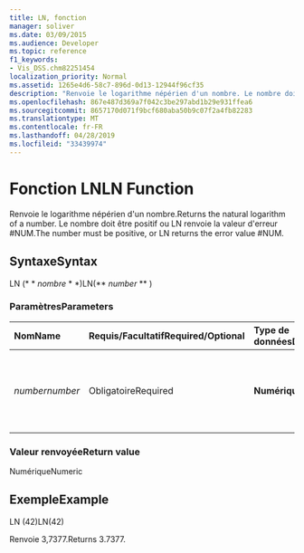 ```yaml
---
title: LN, fonction
manager: soliver
ms.date: 03/09/2015
ms.audience: Developer
ms.topic: reference
f1_keywords:
- Vis_DSS.chm82251454
localization_priority: Normal
ms.assetid: 1265e4d6-58c7-896d-0d13-12944f96cf35
description: "Renvoie le logarithme népérien d'un nombre. Le nombre doit être positif ou LN renvoie la valeur d'erreur #NUM."
ms.openlocfilehash: 867e487d369a7f042c3be297abd1b29e931ffea6
ms.sourcegitcommit: 8657170d071f9bcf680aba50b9c07f2a4fb82283
ms.translationtype: MT
ms.contentlocale: fr-FR
ms.lasthandoff: 04/28/2019
ms.locfileid: "33439974"
---
```

# <a name="ln-function"></a><span data-ttu-id="cd469-104">Fonction LN</span><span class="sxs-lookup"><span data-stu-id="cd469-104">LN Function</span></span>

<span data-ttu-id="cd469-105">Renvoie le logarithme népérien d'un nombre.</span><span class="sxs-lookup"><span data-stu-id="cd469-105">Returns the natural logarithm of a number.</span></span> <span data-ttu-id="cd469-106">Le nombre doit être positif ou LN renvoie la valeur d'erreur #NUM.</span><span class="sxs-lookup"><span data-stu-id="cd469-106">The number must be positive, or LN returns the error value #NUM.</span></span>
  
## <a name="syntax"></a><span data-ttu-id="cd469-107">Syntaxe</span><span class="sxs-lookup"><span data-stu-id="cd469-107">Syntax</span></span>

<span data-ttu-id="cd469-108">LN (\* \* *nombre* \* \*)</span><span class="sxs-lookup"><span data-stu-id="cd469-108">LN(\*\* *number* \*\* )</span></span> 
  
### <a name="parameters"></a><span data-ttu-id="cd469-109">Paramètres</span><span class="sxs-lookup"><span data-stu-id="cd469-109">Parameters</span></span>

|<span data-ttu-id="cd469-110">**Nom**</span><span class="sxs-lookup"><span data-stu-id="cd469-110">**Name**</span></span>|<span data-ttu-id="cd469-111">**Requis/Facultatif**</span><span class="sxs-lookup"><span data-stu-id="cd469-111">**Required/Optional**</span></span>|<span data-ttu-id="cd469-112">**Type de données**</span><span class="sxs-lookup"><span data-stu-id="cd469-112">**Data Type**</span></span>|<span data-ttu-id="cd469-113">**Description**</span><span class="sxs-lookup"><span data-stu-id="cd469-113">**Description**</span></span>|
|:-----|:-----|:-----|:-----|
| <span data-ttu-id="cd469-114">_number_</span><span class="sxs-lookup"><span data-stu-id="cd469-114">_number_</span></span> <br/> |<span data-ttu-id="cd469-115">Obligatoire</span><span class="sxs-lookup"><span data-stu-id="cd469-115">Required</span></span>  <br/> |<span data-ttu-id="cd469-116">**Numérique**</span><span class="sxs-lookup"><span data-stu-id="cd469-116">**Numeric**</span></span> <br/> | <span data-ttu-id="cd469-117">Nombre dont vous souhaitez trouver le logarithme népérien.</span><span class="sxs-lookup"><span data-stu-id="cd469-117">The number whose natural logarithm you want to find.</span></span>  <br/> |
   
### <a name="return-value"></a><span data-ttu-id="cd469-118">Valeur renvoyée</span><span class="sxs-lookup"><span data-stu-id="cd469-118">Return value</span></span>

<span data-ttu-id="cd469-119">Numérique</span><span class="sxs-lookup"><span data-stu-id="cd469-119">Numeric</span></span>
  
## <a name="example"></a><span data-ttu-id="cd469-120">Exemple</span><span class="sxs-lookup"><span data-stu-id="cd469-120">Example</span></span>

<span data-ttu-id="cd469-121">LN (42)</span><span class="sxs-lookup"><span data-stu-id="cd469-121">LN(42)</span></span> 
  
<span data-ttu-id="cd469-122">Renvoie 3,7377.</span><span class="sxs-lookup"><span data-stu-id="cd469-122">Returns 3.7377.</span></span> 
  

